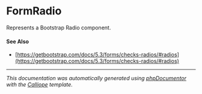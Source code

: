 # FormRadio

Represents a Bootstrap Radio component.

#### See Also

- [https://getbootstrap.com/docs/5.3/forms/checks-radios/#radios](https://getbootstrap.com/docs/5.3/forms/checks-radios/#radios)

---

*This documentation was automatically generated using [phpDocumentor](http://www.phpdoc.org/) with the [Calliope](https://github.com/DaphneWebFramework/Calliope) template.*
